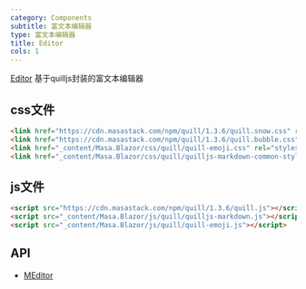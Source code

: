 ```yaml
---
category: Components
subtitle: 富文本编辑器
type: 富文本编辑器
title: Editor
cols: 1
---
```


[Editor](https://quilljs.com/) 基于quilljs封装的富文本编辑器

## css文件

```html
<link href="https://cdn.masastack.com/npm/quill/1.3.6/quill.snow.css" rel="stylesheet">
<link href="https://cdn.masastack.com/npm/quill/1.3.6/quill.bubble.css" rel="stylesheet">
<link href="_content/Masa.Blazor/css/quill/quill-emoji.css" rel="stylesheet">
<link href="_content/Masa.Blazor/css/quill/quilljs-markdown-common-style.css" rel="stylesheet">
```

## js文件

```html
<script src="https://cdn.masastack.com/npm/quill/1.3.6/quill.js"></script>
<script src="_content/Masa.Blazor/js/quill/quilljs-markdown.js"></script>
<script src="_content/Masa.Blazor/js/quill/quill-emoji.js"></script>
```

## API

- [MEditor](/api/MEditor)